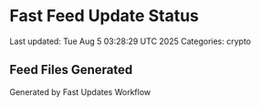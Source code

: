 # Fast Feed Update Status
Last updated: Tue Aug  5 03:28:29 UTC 2025
Categories: crypto

## Feed Files Generated

Generated by Fast Updates Workflow
